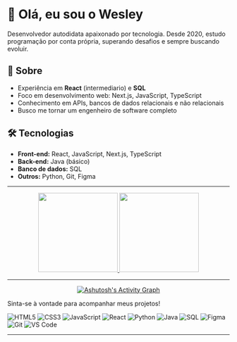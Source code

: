 # 👋 Olá, eu sou o Wesley

Desenvolvedor autodidata apaixonado por tecnologia. Desde 2020, estudo programação por conta própria, superando desafios e sempre buscando evoluir.

## 🚀 Sobre

- Experiência em **React** (intermediario) e **SQL**
- Foco em desenvolvimento web: Next.js, JavaScript, TypeScript
- Conhecimento em APIs, bancos de dados relacionais e não relacionais
- Busco me tornar um engenheiro de software completo

## 🛠️ Tecnologias

- **Front-end:** React, JavaScript, Next.js, TypeScript
- **Back-end:** Java (básico)
- **Banco de dados:** SQL
- **Outros:** Python, Git, Figma

---

<div align="center">
  <a href="https://github.com/SEU_USUARIO">
  <img height="180em" src="https://github-readme-stats.vercel.app/api?username=WesleyJunio0&show_icons=true&theme=dracula&include_all_commits=true&count_private=true"/>
  <img height="180em" src="https://github-readme-stats.vercel.app/api/top-langs/?username=wesleyjunio0&layout=compact&langs_count=7&theme=dracula"/>
</div>

---
<div align="center">
  <a href="https://github.com/ashutosh00710/github-readme-activity-graph">
    <img alt="Ashutosh's Activity Graph" src="https://github-readme-activity-graph.vercel.app/graph?username=WesleyJunio0&theme=dracula" />
  </a>
</div>

Sinta-se à vontade para acompanhar meus projetos!

![HTML5](https://img.shields.io/badge/-HTML5-E34F26?logo=html5&logoColor=fff&style=flat)
![CSS3](https://img.shields.io/badge/-CSS3-1572B6?logo=css3&logoColor=fff&style=flat)
![JavaScript](https://img.shields.io/badge/-JavaScript-F7DF1E?logo=javascript&logoColor=000&style=flat)
![React](https://img.shields.io/badge/-React-61DAFB?logo=react&logoColor=000&style=flat)
![Python](https://img.shields.io/badge/-Python-3776AB?logo=python&logoColor=fff&style=flat)
![Java](https://img.shields.io/badge/-Java-007396?logo=java&logoColor=fff&style=flat)
![SQL](https://img.shields.io/badge/-SQL-4479A1?logo=postgresql&logoColor=fff&style=flat)
![Figma](https://img.shields.io/badge/-Figma-F24E1E?logo=figma&logoColor=fff&style=flat)
![Git](https://img.shields.io/badge/-Git-F05032?logo=git&logoColor=fff&style=flat)
![VS Code](https://img.shields.io/badge/-VS%20Code-007ACC?logo=visual-studio-code&logoColor=fff&style=flat)

---

